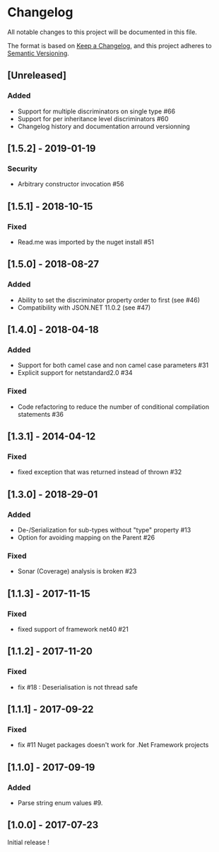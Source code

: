# Changelog
All notable changes to this project will be documented in this file.

The format is based on [Keep a Changelog](https://keepachangelog.com/en/1.0.0/),
and this project adheres to [Semantic Versioning](https://semver.org/spec/v2.0.0.html).

## [Unreleased]
### Added
- Support for multiple discriminators on single type #66
- Support for per inheritance level discriminators #60
- Changelog history and documentation arround versionning

## [1.5.2] - 2019-01-19
### Security
- Arbitrary constructor invocation #56

## [1.5.1] - 2018-10-15
### Fixed
- Read.me was imported by the nuget install #51

## [1.5.0] - 2018-08-27
### Added
- Ability to set the discriminator property order to first (see #46)
- Compatibility with JSON.NET 11.0.2 (see #47)

## [1.4.0] - 2018-04-18
### Added
- Support for both camel case and non camel case parameters #31
- Explicit support for netstandard2.0 #34

### Fixed
- Code refactoring to reduce the number of conditional compilation statements #36

## [1.3.1] - 2014-04-12
### Fixed
- fixed exception that was returned instead of thrown #32 

## [1.3.0] - 2018-29-01
### Added
- De-/Serialization for sub-types without "type" property #13
- Option for avoiding mapping on the Parent #26

### Fixed
- Sonar (Coverage) analysis is broken #23

## [1.1.3] - 2017-11-15
### Fixed
- fixed support of framework net40 #21

## [1.1.2] - 2017-11-20
### Fixed
- fix #18 : Deserialisation is not thread safe

## [1.1.1] - 2017-09-22
### Fixed
- fix #11 Nuget packages doesn't work for .Net Framework projects

## [1.1.0] - 2017-09-19
### Added
- Parse string enum values #9.

## [1.0.0] - 2017-07-23
Initial release !





